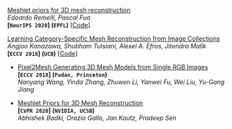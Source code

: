 <span id="Meshlet"></span>
[Meshlet priors for 3D mesh reconstruction](https://arxiv.org/pdf/2006.03997.pdf)  
*Edoardo Remelli, Pascal Fua*  
**[`NeurIPS 2020`] (`EPFL`)** [[Code](https://github.com/cvlab-epfl/MeshSDF)]



<span id="CMR"></span>
[Learning Category-Specific Mesh Reconstruction from Image Collections](https://arxiv.org/pdf/1803.07549.pdf)  
*Angjoo Kanazawa, Shubham Tulsiani, Alexei A. Efros, Jitendra Malik*  
**[`ECCV 2018`] (`UCB`)** [[Code](https://github.com/akanazawa/cmr)]



- [Pixel2Mesh Generating 3D Mesh Models from Single RGB Images](https://arxiv.org/pdf/1804.01654.pdf)  
  **[`ECCV 2018`] (`Fudan, Princeton`)**  
  *Nanyang Wang, Yinda Zhang, Zhuwen Li, Yanwei Fu, Wei Liu, Yu-Gang Jiang*

- [Meshlet Priors for 3D Mesh Reconstruction](https://arxiv.org/pdf/2001.01744.pdf)  
  **[`CVPR 2020`] (`NVIDIA, UCSB`)**  
  *Abhishek Badki, Orazio Gallo, Jan Kautz, Pradeep Sen*
